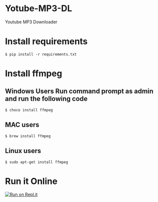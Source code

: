 # Yotube-MP3-DL
Youtube MP3 Downloader

# Install requirements
`$ pip install -r requirements.txt`

# Install ffmpeg 
## Windows Users Run command prompt as admin and run the following code
`$ choco install ffmpeg`

## MAC users
`$ brew install ffmpeg`

## Linux users
`$ sudo apt-get install ffmpeg`

# Run it Online

[![Run on Repl.it](https://repl.it/badge/github/Ryuk-me/Yotube-MP3-DL)](https://repl.it/github/Ryuk-me/Yotube-MP3-DL)
